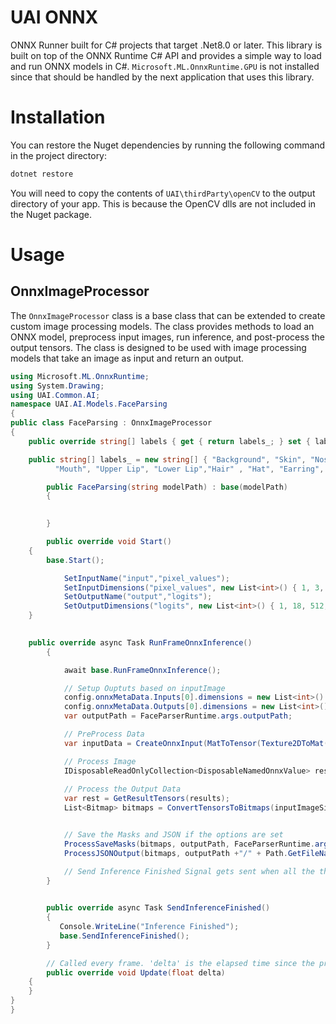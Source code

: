 # UAI ONNX
ONNX Runner built for C# projects that target .Net8.0 or later. This library is built on top of the ONNX Runtime C# API and provides a simple way to load and run ONNX models in C#.
```Microsoft.ML.OnnxRuntime.GPU``` is not installed since that should be handled by the next application that uses this library.

# Installation
You can restore the Nuget dependencies by running the following command in the project directory:
```bash
dotnet restore
```
You will need to copy the contents of ```UAI\thirdParty\openCV``` to the output directory of your app. This is because the OpenCV dlls are not included in the Nuget package.

# Usage

## OnnxImageProcessor
The ```OnnxImageProcessor``` class is a base class that can be extended to create custom image processing models. The class provides methods to load an ONNX model, preprocess input images, run inference, and post-process the output tensors. The class is designed to be used with image processing models that take an image as input and return an output.

```csharp
using Microsoft.ML.OnnxRuntime;
using System.Drawing;
using UAI.Common.AI;
namespace UAI.AI.Models.FaceParsing
{
public class FaceParsing : OnnxImageProcessor
{
    public override string[] labels { get { return labels_; } set { labels_ = value; } }

    public string[] labels_ = new string[] { "Background", "Skin", "Nose", "Glasses", "Left Eye", "Right Eye", "Left Brow", "Right Brow",   "Left Ear", "Right Ear",
          "Mouth", "Upper Lip", "Lower Lip","Hair" , "Hat", "Earring", "Necklace", "Clothing" };

        public FaceParsing(string modelPath) : base(modelPath)
        {
          

        }

        public override void Start()
	{
		base.Start();

            SetInputName("input","pixel_values");
            SetInputDimensions("pixel_values", new List<int>() { 1, 3, 512, 512 });
            SetOutputName("output","logits");
            SetOutputDimensions("logits", new List<int>() { 1, 18, 512, 512 });
	}

  
	public override async Task RunFrameOnnxInference()
        {

            await base.RunFrameOnnxInference();

            // Setup Ouptuts based on inputImage
            config.onnxMetaData.Inputs[0].dimensions = new List<int>() { 1, 3, inputImageSize.x, inputImageSize.y };
            config.onnxMetaData.Outputs[0].dimensions = new List<int>() { 1, 18, inputImageSize.x, inputImageSize.y };
            var outputPath = FaceParserRuntime.args.outputPath;

            // PreProcess Data
            var inputData = CreateOnnxInput(MatToTensor(Texture2DToMat(inputTexture, inputImageSize)));

            // Process Image
            IDisposableReadOnlyCollection<DisposableNamedOnnxValue> results = _session.Run(inputData, CreateOnnxOutput());
            
            // Process the Output Data
            var rest = GetResultTensors(results);
            List<Bitmap> bitmaps = ConvertTensorsToBitmaps(inputImageSize, rest);


            // Save the Masks and JSON if the options are set
            ProcessSaveMasks(bitmaps, outputPath, FaceParserRuntime.args.saveMasks);
            ProcessJSONOutput(bitmaps, outputPath +"/" + Path.GetFileNameWithoutExtension(FaceParserRuntime.args.inputPath) + "_masks.json", FaceParserRuntime.args.saveJson);

            // Send Inference Finished Signal gets sent when all the this.frames are finished.
        }

       
        public override async Task SendInferenceFinished()
        {
           Console.WriteLine("Inference Finished");
           base.SendInferenceFinished();
        }

        // Called every frame. 'delta' is the elapsed time since the previous frame.
        public override void Update(float delta)
	{
	}
}
}


```